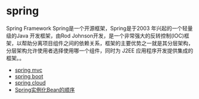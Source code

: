 # spring
Spring Framework
Spring是一个开源框架，Spring是于2003 年兴起的一个轻量级的Java 开发框架，由Rod Johnson开发，是一个非常强大的反转控制(IOC)框架，以帮助分离项目组件之间的依赖关系，框架的主要优势之一就是其分层架构，分层架构允许使用者选择使用哪一个组件，同时为 J2EE 应用程序开发提供集成的框架。。
* [spring mvc]()
* [spring boot](https://github.com/lyf2018fyl/springboot)
* [spring cloud](https://github.com/lyf2018fyl/springcloud)
* [Spring实例化Bean的顺序](bean-instance-order)
